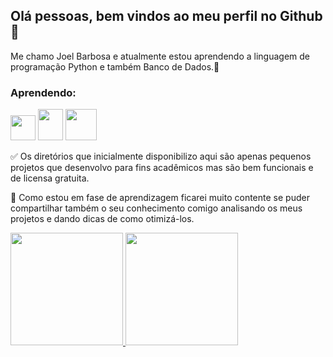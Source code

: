 ## Olá pessoas, bem vindos ao meu perfil no Github 👋
Me chamo Joel Barbosa e atualmente estou aprendendo a linguagem de programação Python e também Banco de Dados.🌱

### Aprendendo:
<img src="https://cdn.jsdelivr.net/gh/devicons/devicon/icons/python/python-original-wordmark.svg" width="40" height="40"/>                 <img src="https://cdn.jsdelivr.net/gh/devicons/devicon/icons/javascript/javascript-original.svg" width="40" height="50"/>                 <img src="https://cdn.jsdelivr.net/gh/devicons/devicon/icons/postgresql/postgresql-original-wordmark.svg" width="50" height="50"/>

          
          

✅ Os diretórios que inicialmente disponibilizo aqui são apenas pequenos projetos que desenvolvo para fins acadêmicos 
mas são bem funcionais e de licensa gratuita.

🔰 Como estou em fase de aprendizagem ficarei muito contente se puder compartilhar também o seu conhecimento comigo 
analisando os meus projetos e dando dicas de como otimizá-los.


<div>
<a href="https://github.com/seu-usuário-aqui">
<img height="180em" src="https://github-readme-stats.vercel.app/api/top-langs/?username=joelbarbozza&layout=compact&langs_count=7&theme=dracula"/> <img height="180em" src="https://github-readme-stats.vercel.app/api?username=joelbarbozza&show_icons=true&theme=dracula&include_all_commits=true&count_private=true"/>
</div>
